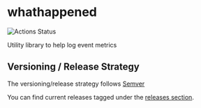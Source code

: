 # whathappened

![Actions Status](https://github.com/eelabs/whathappened/workflows/whathappened%3A%3ABuild/badge.svg)

Utility library to help log event metrics

## Versioning / Release Strategy

The versioning/release strategy follows [Semver](https://www.semver.org)

You can find current releases tagged under the [releases section](https://github.com/eelabs/whathappened/releases).
